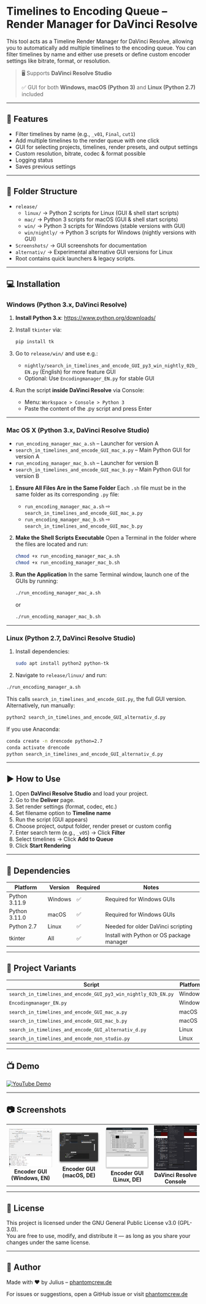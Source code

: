 # Timelines to Encoding Queue – Render Manager for DaVinci Resolve

This tool acts as a Timeline Render Manager for DaVinci Resolve, allowing you to automatically add multiple timelines to the encoding queue.
You can filter timelines by name and either use presets or define custom encoder settings like bitrate, format, or resolution.

> 🖥 Supports **DaVinci Resolve Studio**
> 
> ✅ GUI for both **Windows, macOS (Python 3)** and **Linux (Python 2.7)** included

---

## 🔧 Features

- Filter timelines by name (e.g., `_v01`, `Final`, `cut1`)
- Add multiple timelines to the render queue with one click
- GUI for selecting projects, timelines, render presets, and output settings
- Custom resolution, bitrate, codec & format possible
- Logging status
- Saves previous settings

---

## 📁 Folder Structure

- `release/`
  - `linux/` → Python 2 scripts for Linux (GUI & shell start scripts)
  - `mac/` → Python 3 scripts for macOS (GUI & shell start scripts)
  - `win/` → Python 3 scripts for Windows (stable versions with GUI)
  - `win/nightly/` → Python 3 scripts for Windows (nightly versions with GUI)
- `Screenshots/` → GUI screenshots for documentation
- `alternativ/` → Experimental alternative GUI versions for Linux
- Root contains quick launchers & legacy scripts.

---

## 💻 Installation

### Windows (Python 3.x, DaVinci Resolve)

1. **Install Python 3.x**: https://www.python.org/downloads/
2. Install `tkinter` via:

    ```bash
    pip install tk
    ```

3. Go to `release/win/` and use e.g.:
    - `nightly/search_in_timelines_and_encode_GUI_py3_win_nightly_02b_EN.py` (English) for more feature GUI
    - Optional: Use `Encodingmanager_EN.py` for stable GUI

4. Run the script **inside DaVinci Resolve** via Console:
    - Menu: `Workspace > Console > Python 3`
    - Paste the content of the .py script and press Enter

---

### Mac OS X (Python 3.x, DaVinci Resolve Studio)


* `run_encoding_manager_mac_a.sh` – Launcher for version A
* `search_in_timelines_and_encode_GUI_mac_a.py` – Main Python GUI for version A
* `run_encoding_manager_mac_b.sh` – Launcher for version B
* `search_in_timelines_and_encode_GUI_mac_b.py` – Main Python GUI for version B

1. **Ensure All Files Are in the Same Folder**
   Each `.sh` file must be in the same folder as its corresponding `.py` file:

   * `run_encoding_manager_mac_a.sh` ⇨ `search_in_timelines_and_encode_GUI_mac_a.py`
   * `run_encoding_manager_mac_b.sh` ⇨ `search_in_timelines_and_encode_GUI_mac_b.py`

2. **Make the Shell Scripts Executable**
   Open a Terminal in the folder where the files are located and run:

   ```bash
   chmod +x run_encoding_manager_mac_a.sh
   chmod +x run_encoding_manager_mac_b.sh
   ```

3. **Run the Application**
   In the same Terminal window, launch one of the GUIs by running:

   ```bash
   ./run_encoding_manager_mac_a.sh
   ```

   or

   ```bash
   ./run_encoding_manager_mac_b.sh
   ```
---
### Linux (Python 2.7, DaVinci Resolve Studio)

1. Install dependencies:

    ```bash
    sudo apt install python2 python-tk
    ```

2. Navigate to `release/linux/` and run:

```bash
./run_encoding_manager_a.sh
```

This calls `search_in_timelines_and_encode_GUI.py`, the full GUI version.
Alternatively, run manually:

```bash
python2 search_in_timelines_and_encode_GUI_alternativ_d.py
```

If you use Anaconda:

```bash
conda create -n drencode python=2.7
conda activate drencode
python search_in_timelines_and_encode_GUI_alternativ_d.py
```

---

## ▶ How to Use

1. Open **DaVinci Resolve Studio** and load your project.
2. Go to the **Deliver** page.
3. Set render settings (format, codec, etc.)
4. Set filename option to **Timeline name**
5. Run the script (GUI appears)
6. Choose project, output folder, render preset or custom config
7. Enter search term (e.g., `_v05`) → Click **Filter**
8. Select timelines → Click **Add to Queue**
9. Click **Start Rendering**

---


## 🧩 Dependencies

| Platform | Version | Required | Notes |
|---------|---------|----------|-------|
| Python 3.11.9 | Windows | ✅ | Required for Windows GUIs |
| Python 3.11.0 | macOS | ✅ | Required for Windows GUIs |
| Python 2.7 | Linux | ✅ | Needed for older DaVinci scripting |
| tkinter | All | ✅ | Install with Python or OS package manager |

---

## 📁 Project Variants

| Script | Platform | Language | UI | Path |
|--------|----------|----------|----|------|
| `search_in_timelines_and_encode_GUI_py3_win_nightly_02b_EN.py` | Windows | EN | ✅ | `release/win/nightly/` |
| `Encodingmanager_EN.py` | Windows | EN | ✅ | `release/win/nightly/` |
| `search_in_timelines_and_encode_GUI_mac_a.py` | macOS | DE | ✅ | `release/mac/` |
| `search_in_timelines_and_encode_GUI_mac_b.py` | macOS | DE | ✅ | `release/mac/` |
| `search_in_timelines_and_encode_GUI_alternativ_d.py` | Linux | DE | ✅ | `release/linux/` |
| `search_in_timelines_and_encode_non_studio.py` | Linux | EN | ❌ | root (legacy) |

---

## 📺 Demo

[![YouTube Demo](http://img.youtube.com/vi/iSUb798p8DM/0.jpg)](http://www.youtube.com/watch?v=iSUb798p8DM)

---
## 📷 Screenshots

<table>
  <tr>
    <td align="center" width="25%">
      <img src="Screenshots/search_in_timelines_and_encode_GUI_py3_win_nightly_02b_EN.PNG" width="250px"><br>
      <strong>Encoder GUI (Windows, EN)</strong>
    </td>
    <td align="center" width="25%">
      <img src="Screenshots/search_in_timelines_and_encode_GUI_mac_a.png" width="250px"><br>
      <strong>Encoder GUI (macOS, DE)</strong>
    </td>
    <td align="center" width="25%">
      <img src="Screenshots/search_in_timelines_and_encode_GUI_d_screenshot.png" width="250px"><br>
      <strong>Encoder GUI (Linux, DE)</strong>
    </td>
    <td align="center" width="25%">
      <img src="Screenshots/Encodingmanager_py3_win_release_EN_2025_05_03.PNG" width="250px"><br>
      <strong>DaVinci Resolve Console</strong>
    </td>
  </tr>
</table>



---

## 📄 License

This project is licensed under the GNU General Public License v3.0 (GPL-3.0).  
You are free to use, modify, and distribute it — as long as you share your changes under the same license.

---

## 🤝 Author

Made with ❤️ by Julius – [phantomcrew.de](https://phantomcrew.de/)

For issues or suggestions, open a GitHub issue or visit [phantomcrew.de](https://phantomcrew.de)
